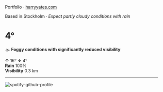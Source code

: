 Portfolio · [harryyates.com](https://harryyates.com)

<!-- WEATHER_START -->
Based in Stockholm · *Expect partly cloudy conditions with rain*

# 4°
🌫️ **Foggy conditions with significantly reduced visibility**

**↑** 16° **↓** 4°  
**Rain** 100%  
**Visibility** 0.3 km

---
<!-- WEATHER_END -->

<p align="left">
  <a>
    <img src="https://spotify-github-profile.kittinanx.com/api/view?uid=bigbello&cover_image=true&theme=natemoo-re&show_offline=true&background_color=121212&interchange=false&bar_color=53b14f&bar_color_cover=false" alt="spotify-github-profile">
  </a>
</p>